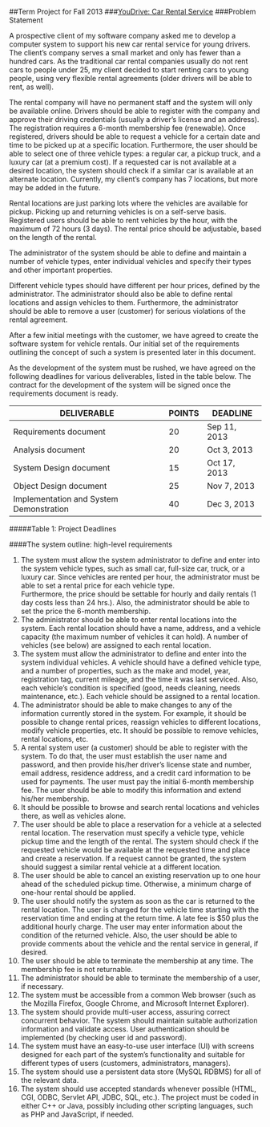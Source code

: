 ##Term Project for Fall 2013
###[YouDrive: Car Rental Service](http://vincentclee.github.io/car-rental-service/)
###Problem Statement

A prospective client of my software company asked me to
develop a computer system to support his new car rental
service for young drivers. The client’s company serves a small
market and only has fewer than a hundred cars. As the
traditional car rental companies usually do not rent cars to
people under 25, my client decided to start renting cars to
young people, using very flexible rental agreements (older
drivers will be able to rent, as well).

The rental company will have no permanent staff and the
system will only be available online. Drivers should be able to
register with the company and approve their driving
credentials (usually a driver’s license and an address). The
registration requires a 6-month membership fee (renewable).
Once registered, drivers should be able to request a vehicle
for a certain date and time to be picked up at a specific
location. Furthermore, the user should be able to select one of
three vehicle types: a regular car, a pickup truck, and a luxury
car (at a premium cost). If a requested car is not available at a
desired location, the system should check if a similar car is
available at an alternate location. Currently, my client’s
company has 7 locations, but more may be added in the
future.

Rental locations are just parking lots where the vehicles are
available for pickup. Picking up and returning vehicles is on a
self-serve basis. Registered users should be able to rent
vehicles by the hour, with the maximum of 72 hours (3 days).
The rental price should be adjustable, based on the length of
the rental.

The administrator of the system should be able to define and
maintain a number of vehicle types, enter individual vehicles
and specify their types and other important properties.

Different vehicle types should have different per hour prices,
defined by the administrator. The administrator should also be
able to define rental locations and assign vehicles to them.
Furthermore, the administrator should be able to remove a
user (customer) for serious violations of the rental agreement.

After a few initial meetings with the customer, we have agreed
to create the software system for vehicle rentals. Our initial set
of the requirements outlining the concept of such a system is
presented later in this document.

As the development of the system must be rushed, we have
agreed on the following deadlines for various deliverables,
listed in the table below. The contract for the development of
the system will be signed once the requirements document is
ready.

DELIVERABLE | POINTS | DEADLINE
----------- | ------ | --------
Requirements document | 20 | Sep 11, 2013
Analysis document | 20 | Oct 3, 2013
System Design document | 15 | Oct 17, 2013
Object Design document | 25 | Nov 7, 2013
Implementation and System Demonstration | 40 | Dec 3, 2013
#####Table 1: Project Deadlines


####The system outline: high-level requirements
1. The system must allow the system administrator to
define and enter into the system vehicle types, such as
small car, full-size car, truck, or a luxury car. Since
vehicles are rented per hour, the administrator must be
able to set a rental price for each vehicle type.  
Furthermore, the price should be settable for hourly and
daily rentals (1 day costs less than 24 hrs.). Also, the
administrator should be able to set the price the 6-month
membership.
2. The administrator should be able to enter rental locations
into the system. Each rental location should have a
name, address, and a vehicle capacity (the maximum
number of vehicles it can hold). A number of vehicles
(see below) are assigned to each rental location.
3. The system must allow the administrator to define and
enter into the system individual vehicles. A vehicle
should have a defined vehicle type, and a number of
properties, such as the make and model, year,
registration tag, current mileage, and the time it was last
serviced. Also, each vehicle’s condition is specified
(good, needs cleaning, needs maintenance, etc.). Each
vehicle should be assigned to a rental location.
4. The administrator should be able to make changes to
any of the information currently stored in the system.
For example, it should be possible to change rental
prices, reassign vehicles to different locations, modify
vehicle properties, etc. It should be possible to remove
vehicles, rental locations, etc.
5. A rental system user (a customer) should be able to
register with the system. To do that, the user must
establish the user name and password, and then provide
his/her driver’s license state and number, email address,
residence address, and a credit card information to be
used for payments. The user must pay the initial
6-month membership fee. The user should be able to
modify this information and extend his/her membership.
6. It should be possible to browse and search rental
locations and vehicles there, as well as vehicles alone.
7. The user should be able to place a reservation for a
vehicle at a selected rental location. The reservation
must specify a vehicle type, vehicle pickup time and the
length of the rental. The system should check if the
requested vehicle would be available at the requested
time and place and create a reservation. If a request
cannot be granted, the system should suggest a similar
rental vehicle at a different location.
8. The user should be able to cancel an existing
reservation up to one hour ahead of the scheduled
pickup time. Otherwise, a minimum charge of one-hour
rental should be applied.
9. The user should notify the system as soon as the car is
returned to the rental location. The user is charged for
the vehicle time starting with the reservation time and
ending at the return time. A late fee is $50 plus the
additional hourly charge. The user may enter
information about the condition of the returned vehicle.
Also, the user should be able to provide comments about
the vehicle and the rental service in general, if desired.
10. The user should be able to terminate the membership at
any time. The membership fee is not returnable.
11. The administrator should be able to terminate the
membership of a user, if necessary.
12. The system must be accessible from a common Web
browser (such as the Mozilla Firefox, Google Chrome,
and Microsoft Internet Explorer).
13. The system should provide multi-user access, assuring
correct concurrent behavior. The system should
maintain suitable authorization information and validate
access. User authentication should be implemented (by
checking user id and password).
14. The system must have an easy-to-use user interface (UI)
with screens designed for each part of the system’s
functionality and suitable for different types of users
(customers, administrators, managers).
15. The system should use a persistent data store (MySQL
RDBMS) for all of the relevant data.
16. The system should use accepted standards whenever
possible (HTML, CGI, ODBC, Servlet API, JDBC, SQL,
etc.). The project must be coded in either C++ or Java,
possibly including other scripting languages, such as
PHP and JavaScript, if needed.
